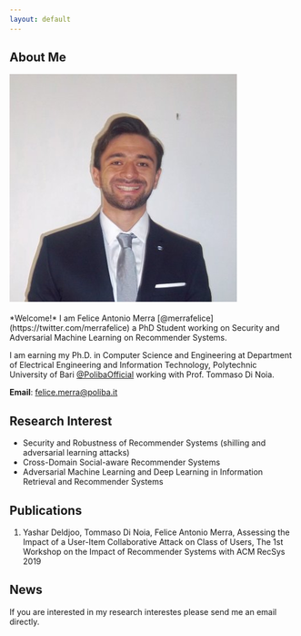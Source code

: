 ```yaml
---
layout: default
---
```


## About Me

<img class="profile-picture" src="profile.jpg">
<br />
<br />
*Welcome!* I am Felice Antonio Merra [@merrafelice](https://twitter.com/merrafelice) a PhD Student working on Security and Adversarial Machine Learning on Recommender Systems. 

I am earning my Ph.D. in Computer Science and Engineering at Department of Electrical Engineering and Information Technology, Polytechnic University of Bari [@PolibaOfficial](https://twitter.com/PolibaOfficial) working with Prof. Tommaso Di Noia. 

**Email**: [felice.merra@poliba.it](mailto:felice.merra@poliba.it)


## Research Interest

* Security and Robustness of Recommender Systems (shilling and adversarial learning attacks)
* Cross-Domain Social-aware Recommender Systems
* Adversarial Machine Learning and Deep Learning in Information Retrieval and Recommender Systems

## Publications

1. Yashar Deldjoo, Tommaso Di Noia, Felice Antonio Merra, Assessing the Impact of a User-Item Collaborative Attack on Class of Users, The 1st Workshop on the Impact of Recommender Systems with ACM RecSys 2019

## News
If you are interested in my research interestes please send me an email directly.
